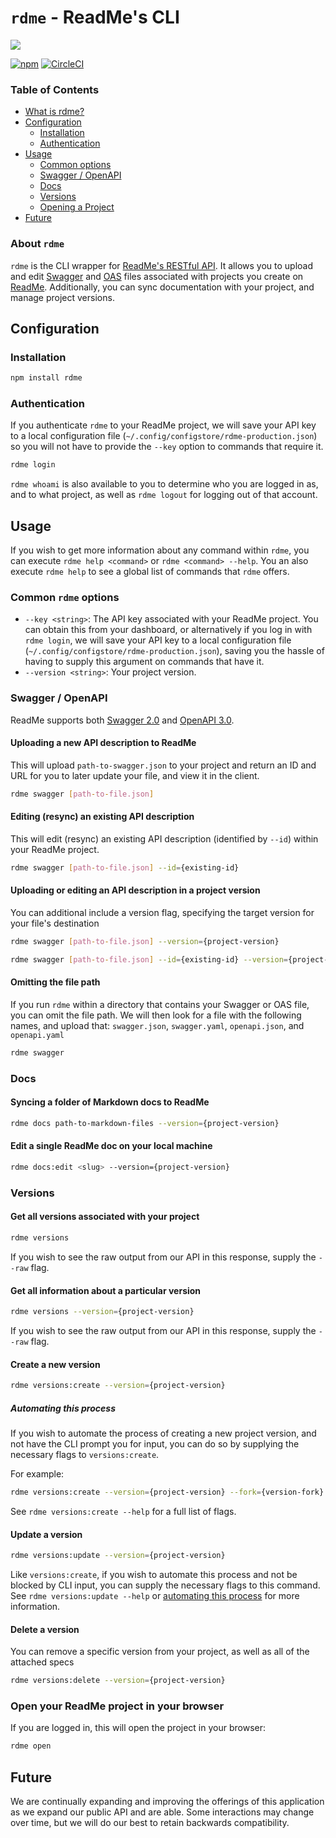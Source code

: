# `rdme` - ReadMe's CLI

[![](https://d3vv6lp55qjaqc.cloudfront.net/items/1M3C3j0I0s0j3T362344/Untitled-2.png)](https://readme.com)

[![npm](https://img.shields.io/npm/v/rdme)](https://npm.im/rdme) [![CircleCI](https://circleci.com/gh/readmeio/rdme.svg?style=svg)](https://circleci.com/gh/readmeio/rdme)

### Table of Contents
   * [What is rdme?](#about-rdme)
   * [Configuration](#installation)
     * [Installation](#installation)
     * [Authentication](#authentication)
   * [Usage](#usage)
      * [Common options](#common-rdme-options)
      * [Swagger / OpenAPI](#swagger-/-openapi)
      * [Docs](#docs)
      * [Versions](#versions)
      * [Opening a Project](#open)
   * [Future](#future)

### About `rdme`
`rdme` is the CLI wrapper for [ReadMe's RESTful API](https://readme.readme.io/v2.0/reference). It allows you to upload and edit [Swagger](https://swagger.io/) and [OAS](https://swagger.io/specification/) files associated with projects you create on [ReadMe](https://readme.com/). Additionally, you can sync documentation with your project, and manage project versions.

## Configuration
### Installation
```sh
npm install rdme
```

### Authentication
If you authenticate `rdme` to your ReadMe project, we will save your API key to a local configuration file (`~/.config/configstore/rdme-production.json`) so you will not have to provide the `--key` option to commands that require it.

```sh
rdme login
```

`rdme whoami` is also available to you to determine who you are logged in as, and to what project, as well as `rdme logout` for logging out of that account.

## Usage
If you wish to get more information about any command within `rdme`, you can execute `rdme help <command>` or `rdme <command> --help`. You an also execute `rdme help` to see a global list of commands that `rdme` offers.

### Common `rdme` options
* `--key <string>`: The API key associated with your ReadMe project. You can obtain this from your dashboard, or alternatively if you log in with `rdme login`, we will save your API key to a local configuration file (`~/.config/configstore/rdme-production.json`), saving you the hassle of having to supply this argument on commands that have it.
* `--version <string>`: Your project version.

### Swagger / OpenAPI
ReadMe supports both [Swagger 2.0](https://swagger.io/docs/specification/2-0/basic-structure/) and [OpenAPI 3.0](https://swagger.io/docs/specification/about/).

#### Uploading a new API description to ReadMe
This will upload `path-to-swagger.json` to your project and return an ID and URL for you to later update your file, and view it in the client.

```sh
rdme swagger [path-to-file.json]
```

#### Editing (resync) an existing API description
This will edit (resync) an existing API description (identified by `--id`) within your ReadMe project.

```sh
rdme swagger [path-to-file.json] --id={existing-id}
```

#### Uploading or editing an API description in a project version
You can additional include a version flag, specifying the target version for your file's destination

```sh
rdme swagger [path-to-file.json] --version={project-version}
```

```sh
rdme swagger [path-to-file.json] --id={existing-id} --version={project-version}
```

#### Omitting the file path
If you run `rdme` within a directory that contains your Swagger or OAS file, you can omit the file path. We will then look for a file with the following names, and upload that: `swagger.json`, `swagger.yaml`, `openapi.json`, and `openapi.yaml`

```sh
rdme swagger
```

### Docs
#### Syncing a folder of Markdown docs to ReadMe
```sh
rdme docs path-to-markdown-files --version={project-version}
```

#### Edit a single ReadMe doc on your local machine
```sh
rdme docs:edit <slug> --version={project-version}
```

### Versions
#### Get all versions associated with your project
```sh
rdme versions
```

If you wish to see the raw output from our API in this response, supply  the `--raw` flag.

#### Get all information about a particular version
```sh
rdme versions --version={project-version}
```

If you wish to see the raw output from our API in this response, supply  the `--raw` flag.

#### Create a new version
```sh
rdme versions:create --version={project-version}
```

##### Automating this process
If you wish to automate the process of creating a new project version, and not have the CLI prompt you for input, you can do so by supplying the necessary flags to `versions:create`.

For example:

```sh
rdme versions:create --version={project-version} --fork={version-fork} --main={boolean} --beta={boolean} --isPublic={boolean}
```

See `rdme versions:create --help` for a full list of flags.

#### Update a version
```sh
rdme versions:update --version={project-version}
```

Like `versions:create`, if you wish to automate this process and not be blocked by CLI input, you can supply the necessary flags to this command. See `rdme versions:update --help` or [automating this process](#automating-this-process) for more information.

#### Delete a version
You can remove a specific version from your project, as well as all of the attached specs

```sh
rdme versions:delete --version={project-version}
```

### Open your ReadMe project in your browser
If you are logged in, this will open the project in your browser:

```sh
rdme open
```

## Future
We are continually expanding and improving the offerings of this application as we expand our public API and are able. Some interactions may change over time, but we will do our best to retain backwards compatibility.
